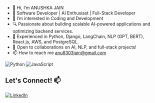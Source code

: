 - 👋 Hi, I’m ANUSHKA JAIN
- 🚀 Software Developer | AI Enthusiast | Full-Stack Developer
- 👀 I’m interested in Coding and Development
- 🔍 Passionate about building scalable AI-powered applications and optimizing backend services.
- 🌱 Experienced in Python, Django, LangChain, NLP (GPT, BERT), React.js, AWS, and PostgreSQL.
- 💞️ Open to collaborations on AI, NLP, and full-stack projects!
- 📫 How to reach me anu8303jain@gmail.com

<!---
anu8303/anu8303 is a ✨ special ✨ repository because its `README.md` (this file) appears on your GitHub profile.
You can click the Preview link to take a look at your changes.
--->
![Python](https://img.shields.io/badge/Python-3776AB?logo=python&logoColor=white)
![JavaScript](https://img.shields.io/badge/JavaScript-F7DF1E?logo=javascript&logoColor=black)

## Let's Connect! :mailbox:

[![LinkedIn](https://img.shields.io/badge/LinkedIn-0A66C2?logo=linkedin)](https://www.linkedin.com/in/anushka-jain-b995a6208/)
